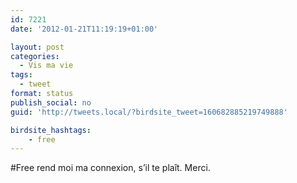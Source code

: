 ```yaml
---
id: 7221
date: '2012-01-21T11:19:19+01:00'

layout: post
categories:
  - Vis ma vie
tags:
  - tweet
format: status
publish_social: no
guid: 'http://tweets.local/?birdsite_tweet=160682885219749888'

birdsite_hashtags:
    - free
---
```


\#Free rend moi ma connexion, s’il te plaît. Merci.
